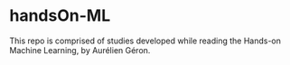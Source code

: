 # handsOn-ML
This repo is comprised of studies developed while reading the Hands-on Machine Learning, by Aurélien Géron.
